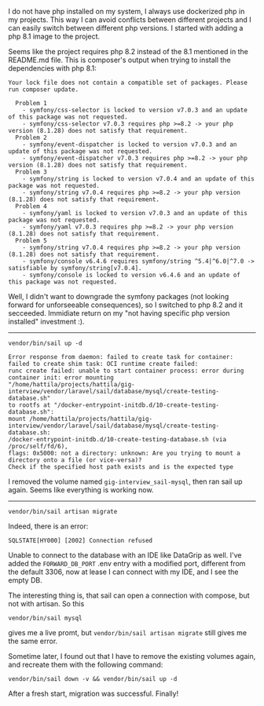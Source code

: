 I do not have php installed on my system, I always use dockerized php in my projects. This way I can avoid conflicts
between different projects and I can easily switch between different php versions. I started with adding a php 8.1 image
to the project.

Seems like the project requires php 8.2 instead of the 8.1 mentioned in the README.md file.
This is composer's output when trying to install the dependencies with php 8.1:
```
Your lock file does not contain a compatible set of packages. Please run composer update.

  Problem 1
    - symfony/css-selector is locked to version v7.0.3 and an update of this package was not requested.
    - symfony/css-selector v7.0.3 requires php >=8.2 -> your php version (8.1.28) does not satisfy that requirement.
  Problem 2
    - symfony/event-dispatcher is locked to version v7.0.3 and an update of this package was not requested.
    - symfony/event-dispatcher v7.0.3 requires php >=8.2 -> your php version (8.1.28) does not satisfy that requirement.
  Problem 3
    - symfony/string is locked to version v7.0.4 and an update of this package was not requested.
    - symfony/string v7.0.4 requires php >=8.2 -> your php version (8.1.28) does not satisfy that requirement.
  Problem 4
    - symfony/yaml is locked to version v7.0.3 and an update of this package was not requested.
    - symfony/yaml v7.0.3 requires php >=8.2 -> your php version (8.1.28) does not satisfy that requirement.
  Problem 5
    - symfony/string v7.0.4 requires php >=8.2 -> your php version (8.1.28) does not satisfy that requirement.
    - symfony/console v6.4.6 requires symfony/string ^5.4|^6.0|^7.0 -> satisfiable by symfony/string[v7.0.4].
    - symfony/console is locked to version v6.4.6 and an update of this package was not requested.
```
Well, I didn't want to downgrade the symfony packages (not looking forward for unforseeable consequences), so I switched
to php 8.2 and it secceeded. Immidiate return on my "not having specific php version installed" investment :).

--- 
```shell
vendor/bin/sail up -d
```
```
Error response from daemon: failed to create task for container: failed to create shim task: OCI runtime create failed:
runc create failed: unable to start container process: error during container init: error mounting 
"/home/hattila/projects/hattila/gig-interview/vendor/laravel/sail/database/mysql/create-testing-database.sh" 
to rootfs at "/docker-entrypoint-initdb.d/10-create-testing-database.sh": 
mount /home/hattila/projects/hattila/gig-interview/vendor/laravel/sail/database/mysql/create-testing-database.sh:
/docker-entrypoint-initdb.d/10-create-testing-database.sh (via /proc/self/fd/6),
flags: 0x5000: not a directory: unknown: Are you trying to mount a directory onto a file (or vice-versa)? 
Check if the specified host path exists and is the expected type
```

I removed the volume named `gig-interview_sail-mysql`, then ran sail up again. Seems like everything is working now.

---

```shell
vendor/bin/sail artisan migrate
```
Indeed, there is an error:

```SQLSTATE[HY000] [2002] Connection refused```

Unable to connect to the database with an IDE like DataGrip as well. I've added the `FORWARD_DB_PORT` .env entry with a
modified port, different from the default 3306, now at lease I can connect with my IDE, and I see the empty DB.

The interesting thing is, that sail can open a connection with compose, but not with artisan. 
So this
```shell
vendor/bin/sail mysql
```
gives me a live promt, but `vendor/bin/sail artisan migrate` still gives me the same error.

Sometime later, I found out that I have to remove the existing volumes again, and recreate them with the following command:
```shell
vendor/bin/sail down -v && vendor/bin/sail up -d
```
After a fresh start, migration was successful. Finally!
